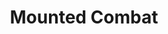---
title: "Mounted Combat"

feat:
  types: ["General", "Fighter"]
  prerequisite: |
    _ride_ 1 rank.
  benefit: |
    Once per round when your mount is hit in combat, you may attempt a _ride_ check (as a reaction) to negate the hit. The hit is negated if your _ride_ check result is greater than the opponent's attack roll. (Essentially, the _ride_ check result becomes the mount's Armor Class if it's higher than the mount's regular AC.)
  special: |
    A fighter may select Mounted Combat as one of his fighter bonus feats.
---